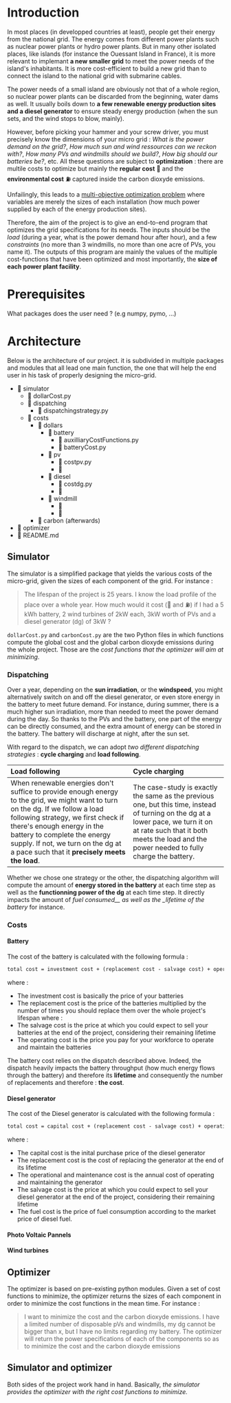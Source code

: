 # Introduction

In most places (in developped countries at least), people get their energy from the national grid. The energy comes from different power plants such as nuclear power plants or hydro power plants. But in many other isolated places, like islands (for instance the Ouessant Island in France), it is more relevant to implemant **a new smaller grid** to meet the power needs of the island's inhabitants. It is more cost-efficient to build a new grid than to connect the island to the national grid with submarine cables.

The power needs of a small island are obviously not that of a whole region, so nuclear power plants can be discarded from the beginning, water dams as well. It usually boils down to **a few renewable energy production sites and a diesel generator** to ensure steady energy production (when the sun sets, and the wind stops to blow, mainly).

However, before picking your hammer and your screw driver, you must precisely know the dimensions of your micro grid : _What is the power demand on the grid?_, _How much sun and wind ressources can we reckon with?_, _How many PVs and windmills should we build?_, _How big should our batteries be?_, etc.
All these questions are subject to **optimization** : there are multile costs to optimize but mainly the **regular cost** 💸 and the **environmental cost** ⛽ captured inside the carbon dioxyde emissions.

Unfailingly, this leads to a [multi-objective optimization problem](#https://en.wikipedia.org/wiki/Multi-objective_optimization) where variables are merely the sizes of each installation (how much power supplied by each of the energy production sites).

Therefore, the aim of the project is to give an end-to-end program that optimizes the grid specifications for its needs. The inputs should be the _load_ (during a year, what is the power demand hour after hour), and a few _constraints_ (no more than 3 windmills, no more than one acre of PVs, you name it). The outputs of this program are mainly the values of the multiple cost-functions that have been optimized and most importantly, the **size of each power plant facility**.

# Prerequisites

What packages does the user need ? (e.g numpy, pymo, ...)

# Architecture

Below is the architecture of our project. it is subdivided in multiple packages and modules that all lead one main function, the one that will help the end user in his task of properly designing the micro-grid.

- 📁 simulator
  - 📑 dollarCost.py
  - 📁 dispatching
    - 📑 dispatchingstrategy.py
  - 📁 costs
    - 📁 dollars
      - 📁 battery
        - 📑 auxilliaryCostFunctions.py
        - 📑 batteryCost.py
      - 📁 pv
        - 📑 costpv.py
        - 📑
      - 📁 diesel
        - 📑 costdg.py
        - 📑
      - 📁 windmill
        - 📑
        - 📑
    - 📁 carbon (afterwards)
- 📁 optimizer
- 📑 README.md

## Simulator

The simulator is a simplified package that yields the various costs of the micro-grid, given the sizes of each component of the grid. For instance :

> The lifespan of the project is 25 years. I know the load profile of the place over a whole year. How much would it cost (💸 and ⛽) if I had a 5 kWh battery, 2 wind turbines of 2kW each, 3kW worth of PVs and a diesel generator (dg) of 3kW ?

`dollarCost.py` and `carbonCost.py` are the two Python files in which functions compute the global cost and the global carbon dioxyde emissions during the whole project. Those are the _cost functions that the optimizer will aim at minimizing_.

### Dispatching

Over a year, depending on the **sun irradiation**, or the **windspeed**, you might alternatively switch on and off the diesel generator, or even store energy in the battery to meet future demand. For instance, during summer, there is a much higher sun irradiation, more than needed to meet the power demand during the day. So thanks to the PVs and the battery, one part of the energy can be directly consumed, and the extra amount of energy can be stored in the battery. The battery will discharge at night, after the sun set.

With regard to the dispatch, we can adopt _two different dispatching strategies_ : **cycle charging** and **load following**.

| Load following                                                                                                                                                                                                                                                                                                            | Cycle charging |
| :------------------------------------------------------------------------------------------------------------------------------------------------------------------------------------------------------------------------------------------------------------------------------------------------------------------------ | :------------- |
| When renewable energies don't suffice to provide enough energy to the grid, we might want to turn on the dg. If we follow a load following strategy, we first check if there's enough energy in the battery to complete the energy supply. If not, we turn on the dg at a pace such that it **precisely meets the load**. | The case-study is exactly the same as the previous one, but this time, instead of turning on the dg at a lower pace, we turn it on at rate such that it both meets the load and the power needed to fully charge the battery. |

<!--
#### Load following

When renewable energies don't suffice to provide enough energy to the grid, we might want to turn on the dg. If we follow a load following strategy, we first check if there's enough energy in the battery to complete the energy supply. If not, we turn on the dg at a pace such that it **precisely meets the load**.

#### Cycle charging

The case-study is exactly the same as the previous one, but this time, instead of turning on the dg at a lower pace, we turn it on at rate such that it both meets the load and the power needed to fully charge the battery. -->

Whether we chose one strategy or the other, the dispatching algorithm will compute the amount of **energy stored in the battery** at each time step as well as the **functionning power of the dg** at each time step. It directly impacts the amount of _fuel consumed\_\_ as well as the \_lifetime of the battery_ for instance.

### Costs

#### Battery

The cost of the battery is calculated with the following formula :

```latex
total cost = investment cost + (replacement cost - salvage cost) + operating cost
```

where :

- The investment cost is basically the price of your batteries
- The replacement cost is the price of the batteries multiplied by the number of times you should replace them over the whole project's lifespan
where :
- The salvage cost is the price at which you could expect to sell your batteries at the end of the project, considering their remaining lifetime
- The operating cost is the price you pay for your workforce to operate and maintain the batteries

The battery cost relies on the dispatch described above. Indeed, the dispatch heavily impacts the battery throughput (how much energy flows through the battery) and therefore its **lifetime** and consequently the number of replacements and therefore : **the cost**.

#### Diesel generator
The cost of the Diesel generator is calculated with the following formula :

```latex
total cost = capital cost + (replacement cost - salvage cost) + operatiion & maintenance cost + fuel cost
```

where :

- The capital cost is the inital purchase price of the diesel generator
- The replacement cost is the cost of replacing the generator at the end of its lifetime
- The operational and maintenance cost is the annual cost of operating and maintaining the generator
- The salvage cost is the price at which you could expect to sell your diesel generator at the end of the project, considering their remaining lifetime
- The fuel cost is the price of fuel consumption according to the market price of diesel fuel.

#### Photo Voltaic Pannels

#### Wind turbines

## Optimizer

The optimizer is based on pre-existing python modules. Given a set of cost functions to minimize, the optimizer returns the sizes of each component in order to minimize the cost functions in the mean time. For instance :

> I want to minimize the cost and the carbon dioxyde emissions. I have a limited number of disposable pVs and windmills, my dg cannot be bigger than x, but I have no limits regarding my battery. The optimizer will return the power specifications of each of the components so as to minimize the cost and the carbon dioxyde emissions

## Simulator and optimizer

Both sides of the project work hand in hand. Basically, _the simulator provides the optimizer with the right cost functions to minimize._
